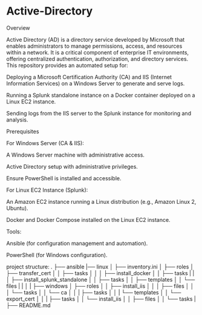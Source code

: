 # Active-Directory
Overview

Active Directory (AD) is a directory service developed by Microsoft that enables administrators to manage permissions, access, and resources within a network. It is a critical component of enterprise IT environments, offering centralized authentication, authorization, and directory services.
This repository provides an automated setup for:

Deploying a Microsoft Certification Authority (CA) and IIS (Internet Information Services) on a Windows Server to generate and serve logs.

Running a Splunk standalone instance on a Docker container deployed on a Linux EC2 instance.

Sending logs from the IIS server to the Splunk instance for monitoring and analysis.

Prerequisites

For Windows Server (CA & IIS):

A Windows Server machine with administrative access.

Active Directory setup with administrative privileges.

Ensure PowerShell is installed and accessible.

For Linux EC2 Instance (Splunk):

An Amazon EC2 instance running a Linux distribution (e.g., Amazon Linux 2, Ubuntu).

Docker and Docker Compose installed on the Linux EC2 instance.

Tools:

Ansible (for configuration management and automation).

PowerShell (for Windows configuration).

project structure:
.
├── ansible
|── linux
│   ├── inventory.ini
│   ├── roles
│      ├── transfer_cert
│      │   ├── tasks
│      │
│      ├── install_docker
│      │   ├── tasks
|      |
│      ├── install_splunk_standalone
│      │   ├── tasks
│      │   ├── templates
│      │   └── files
|      |
│      |
├── windows
│   ├── roles
│   │   ├── install_iis
│   │   │   ├── files
│   │   │   └── tasks
│   │   └── ca
│   │   |    ├── tasks
│   │   |    └── templates
│   │   └── export_cert
│   │   |    ├── tasks
│   │   └── install_iis
│   │       ├── files
│   │       └── tasks
|
├── README.md